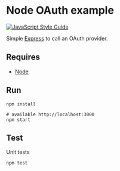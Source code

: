 # Node OAuth example

[![JavaScript Style Guide](https://img.shields.io/badge/code%20style-standard-brightgreen.svg)](http://standardjs.com/)

Simple [Express](https://expressjs.com/) to call an OAuth provider.

## Requires

* [Node](https://nodejs.org/en/)

## Run

```
npm install

# available http://localhost:3000
npm start
```

## Test

Unit tests

```
npm test
```